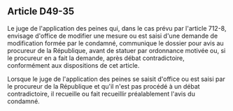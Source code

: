 Article D49-35
----
Le juge de l'application des peines qui, dans le cas prévu par l'article 712-8,
envisage d'office de modifier une mesure ou est saisi d'une demande de
modification formée par le condamné, communique le dossier pour avis au
procureur de la République, avant de statuer par ordonnance motivée ou, si le
procureur en a fait la demande, après débat contradictoire, conformément aux
dispositions de cet article.

Lorsque le juge de l'application des peines se saisit d'office ou est saisi par
le procureur de la République et qu'il n'est pas procédé à un débat
contradictoire, il recueille ou fait recueillir préalablement l'avis du
condamné.
